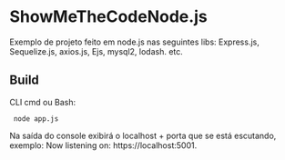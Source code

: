 # ShowMeTheCodeNode.js
Exemplo de projeto feito em node.js nas seguintes libs: Express.js, Sequelize.js, axios.js, Ejs, mysql2, lodash. etc.

## Build

CLI cmd ou Bash:

```dotnet 
 node app.js
```
Na saída do console exibirá o localhost + porta que se está escutando, exemplo: Now listening on: https://localhost:5001.
